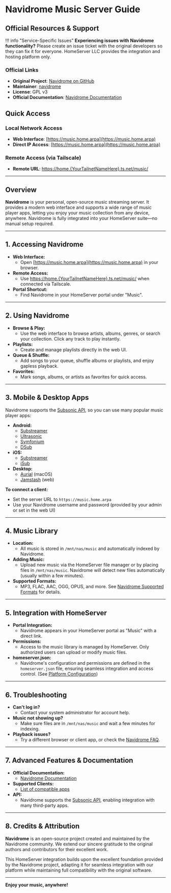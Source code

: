 # Navidrome Music Server Guide

## Official Resources & Support

!!! info "Service-Specific Issues"
    **Experiencing issues with Navidrome functionality?** Please create an issue ticket with the original developers so they can fix it for everyone. HomeServer LLC provides the integration and hosting platform only.

### Official Links
- **Original Project**: [Navidrome on GitHub](https://github.com/navidrome/navidrome)
- **Maintainer**: [navidrome](https://github.com/navidrome)
- **License**: GPL v3
- **Official Documentation**: [Navidrome Documentation](https://www.navidrome.org/docs/)

## Quick Access

### Local Network Access
- **Web Interface**: [https://music.home.arpa](https://music.home.arpa)
- **Direct IP Access**: [https://music.home.arpa](https://music.home.arpa)

### Remote Access (via Tailscale)
- **Remote URL**: [https://home.{YourTailnetNameHere}.ts.net/music/](https://home.{YourTailnetNameHere}.ts.net/music/)

---

## Overview

**Navidrome** is your personal, open-source music streaming server. It provides a modern web interface and supports a wide range of music player apps, letting you enjoy your music collection from any device, anywhere. Navidrome is fully integrated into your HomeServer suite—no manual setup required.

---

## 1. Accessing Navidrome

- **Web Interface:**
  - Open [https://music.home.arpa](https://music.home.arpa) in your browser.
- **Remote Access:**
  - Use [https://home.{YourTailnetNameHere}.ts.net/music/](https://home.{YourTailnetNameHere}.ts.net/music/) when connected via Tailscale.
- **Portal Shortcut:**
  - Find Navidrome in your HomeServer portal under "Music".

---

## 2. Using Navidrome

- **Browse & Play:**
  - Use the web interface to browse artists, albums, genres, or search your collection. Click any track to play instantly.
- **Playlists:**
  - Create and manage playlists directly in the web UI.
- **Queue & Shuffle:**
  - Add songs to your queue, shuffle albums or playlists, and enjoy gapless playback.
- **Favorites:**
  - Mark songs, albums, or artists as favorites for quick access.

---

## 3. Mobile & Desktop Apps

Navidrome supports the [Subsonic API](https://www.navidrome.org/docs/usage/clients/), so you can use many popular music player apps:

- **Android:**
  - [Substreamer](https://substreamerapp.com/)
  - [Ultrasonic](https://github.com/ultrasonic/ultrasonic)
  - [Symfonium](https://symfonium.app/)
  - [DSub](https://github.com/danieloeh/DSub)
- **iOS:**
  - [Substreamer](https://substreamerapp.com/)
  - [iSub](https://isubapp.com/)
- **Desktop:**
  - [Aurial](https://github.com/kraxarn/aurial) (macOS)
  - [Jamstash](https://jamstash.com/) (web)

**To connect a client:**
- Set the server URL to `https://music.home.arpa`
- Use your Navidrome username and password (provided by your admin or set in the web UI)

---

## 4. Music Library

- **Location:**
  - All music is stored in `/mnt/nas/music` and automatically indexed by Navidrome.
- **Adding Music:**
  - Upload new music via the HomeServer file manager or by placing files in `/mnt/nas/music`. Navidrome will detect new files automatically (usually within a few minutes).
- **Supported Formats:**
  - MP3, FLAC, AAC, OGG, OPUS, and more. See [Navidrome Supported Formats](https://www.navidrome.org/docs/usage/file-formats/) for details.

---

## 5. Integration with HomeServer

- **Portal Integration:**
  - Navidrome appears in your HomeServer portal as "Music" with a direct link.
- **Permissions:**
  - Access to the music library is managed by HomeServer. Only authorized users can upload or modify music files.
- **homeserver.json:**
  - Navidrome's configuration and permissions are defined in the `homeserver.json` file, ensuring seamless integration and access control. (See [Platform Configuration](homeserver.json.md))

---

## 6. Troubleshooting

- **Can't log in?**
  - Contact your system administrator for account help.
- **Music not showing up?**
  - Make sure files are in `/mnt/nas/music` and wait a few minutes for indexing.
- **Playback issues?**
  - Try a different browser or client app, or check the [Navidrome FAQ](https://www.navidrome.org/docs/faq/).

---

## 7. Advanced Features & Documentation

- **Official Documentation:**
  - [Navidrome Documentation](https://www.navidrome.org/docs/)
- **Supported Clients:**
  - [List of compatible apps](https://www.navidrome.org/docs/usage/clients/)
- **API:**
  - Navidrome supports the [Subsonic API](https://www.navidrome.org/docs/usage/api/), enabling integration with many third-party apps.

---

## 8. Credits & Attribution

**Navidrome** is an open-source project created and maintained by the Navidrome community. We extend our sincere gratitude to the original authors and contributors for their excellent work.

This HomeServer integration builds upon the excellent foundation provided by the Navidrome project, adapting it for seamless integration with our platform while maintaining full compatibility with the original software.

---

**Enjoy your music, anywhere!**
